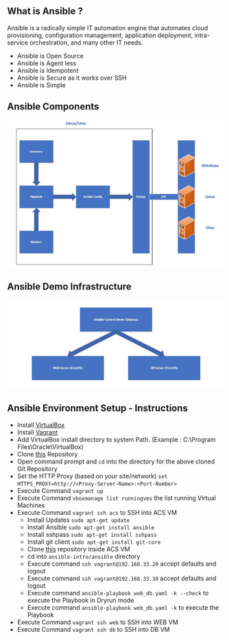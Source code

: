 ## What is Ansible ?

Ansible is a radically simple IT automation engine that automates cloud provisioning, configuration management, application deployment, intra-service orchestration, and many other IT needs.

- Ansible is Open Source
- Ansible is Agent less
- Ansible is Idempotent
- Ansible is Secure as it works over SSH
- Ansible is Simple

## Ansible Components

![Asnible Components](/docs/ansible-architecture.jpg)

## Ansible Demo Infrastructure 

![Demo Infrastructure](/docs/ansible-demo-server.jpg)

## Ansible Environment Setup - Instructions

- Install [VirtualBox](https://www.virtualbox.org/)
- Install [Vagrant](https://www.vagrantup.com/)
- Add VirtualBox install directory to system Path. (Example : C:\Program Files\Oracle\VirtualBox)
- Clone [this](https://github.com/schandan18/ansible-intro.git) Repository
- Open command prompt and ```cd``` into the directory for the above cloned Git Repository
- Set the HTTP Proxy (based on your site/network) ```set HTTPS_PROXY=http://<Proxy-Server-Name>:<Port-Number>```
- Execute Command ```vagrant up```
- Execute Command ```vboxmanage list runningvms``` the list running Virtual Machines
- Execute Command ```vagrant ssh acs``` to SSH into ACS VM 
  - Install Updates ```sudo apt-get update```
  - Install Ansible ```sudo apt-get install ansible```
  - Install sshpass ```sudo apt-get install sshpass```
  - Install git client ```sudo apt-get install git-core```
  - Clone [this](https://github.com/schandan18/ansible-intro.git) repository inside ACS VM
  - cd into ```ansible-intro/ansible``` directory
  - Execute command ```ssh vagrant@192.168.33.20``` accept defaults and logout
  - Execute command ```ssh vagrant@192.168.33.30``` accept defaults and logout
  - Execute command ```ansible-playbook web_db.yaml -k --check``` to execute the Playbook in Dryrun mode
  - Execute command ```ansible-playbook web_db.yaml -k``` to execute the Playbook
- Execute Command ```vagrant ssh web``` to SSH into WEB VM
- Execute Command ```vagrant ssh db``` to SSH into DB VM
